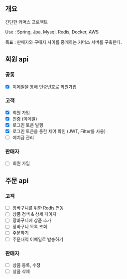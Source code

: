 ## 개요
간단한 커머스 프로젝트

Use : Spring, Jpa, Mysql, Redis, Docker, AWS

목표 : 판매자와 구매자 사이를 중개하는 커머스 서버를 구축한다.

## 회원 api
### 공통
- [x] 이메일을 통해 인증번호로 회원가입

### 고객
- [x] 회원 가입
- [x] 인증 (이메일)
- [x] 로그인 토큰 발행
- [x] 로그인 토큰을 통한 제어 확인 (JWT, Filter를 사용)
- [ ] 예치금 관리

### 판매자
-[ ] 회원 가입

## 주문 api

### 고객
- [ ] 장바구니를 위한 Redis 연동
- [ ] 상품 겅색 & 상세 페이지
- [ ] 장바구니에 상품 추가
- [ ] 장바구니 목록 조회
- [ ] 주문하기
- [ ] 주문내역 이메일로 발송하기

### 판매자
- [ ] 상품 등록, 수정
- [ ] 상품 삭제